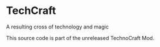 TechCraft
=========

A resulting cross of technology and magic

This source code is part of the unreleased TechnoCraft Mod. 
